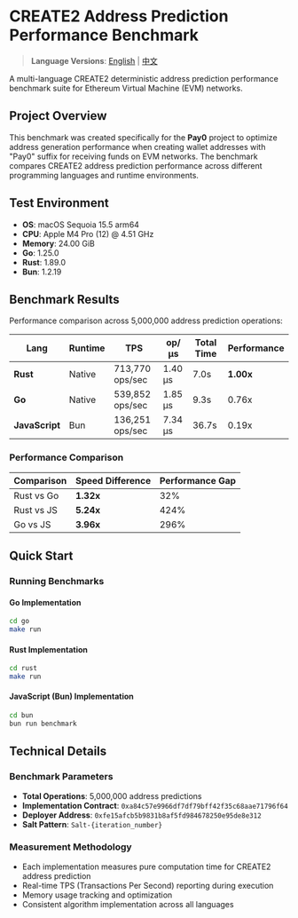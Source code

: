# CREATE2 Address Prediction Performance Benchmark

> **Language Versions**: [English](README.md) | [中文](README_CN.md)

A multi-language CREATE2 deterministic address prediction performance benchmark suite for Ethereum Virtual Machine (EVM) networks.

## Project Overview

This benchmark was created specifically for the **Pay0** project to optimize address generation performance when creating wallet addresses with "Pay0" suffix for receiving funds on EVM networks. The benchmark compares CREATE2 address prediction performance across different programming languages and runtime environments.

## Test Environment

- **OS**: macOS Sequoia 15.5 arm64
- **CPU**: Apple M4 Pro (12) @ 4.51 GHz
- **Memory**: 24.00 GiB
- **Go**: 1.25.0
- **Rust**: 1.89.0
- **Bun**: 1.2.19

## Benchmark Results

Performance comparison across 5,000,000 address prediction operations:

| Lang           | Runtime | TPS             | op/μs    | Total Time | Performance |
| -------------- | ------- | --------------- | -------- | ---------- | ----------- |
| **Rust**       | Native  | 713,770 ops/sec | 1.40 μs  | 7.0s       | **1.00x**   |
| **Go**         | Native  | 539,852 ops/sec | 1.85 μs  | 9.3s       | 0.76x       |
| **JavaScript** | Bun     | 136,251 ops/sec | 7.34 μs  | 36.7s      | 0.19x       |

### Performance Comparison

| Comparison | Speed Difference | Performance Gap |
| ---------- | ---------------- | --------------- |
| Rust vs Go | **1.32x**        | 32%             |
| Rust vs JS | **5.24x**        | 424%            |
| Go vs JS   | **3.96x**        | 296%            |

## Quick Start

### Running Benchmarks

#### Go Implementation

```bash
cd go
make run
```

#### Rust Implementation

```bash
cd rust
make run
```

#### JavaScript (Bun) Implementation

```bash
cd bun
bun run benchmark
```

## Technical Details

### Benchmark Parameters

- **Total Operations**: 5,000,000 address predictions
- **Implementation Contract**: `0xa84c57e9966df7df79bff42f35c68aae71796f64`
- **Deployer Address**: `0xfe15afcb5b9831b8af5fd984678250e95de8e312`
- **Salt Pattern**: `Salt-{iteration_number}`

### Measurement Methodology

- Each implementation measures pure computation time for CREATE2 address prediction
- Real-time TPS (Transactions Per Second) reporting during execution
- Memory usage tracking and optimization
- Consistent algorithm implementation across all languages
